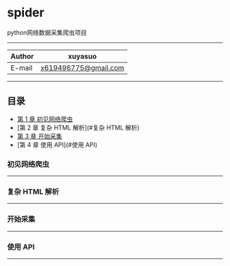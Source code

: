 spider
==================
python网络数据采集爬虫项目


****
	
|Author|xuyasuo|
|---|---
|E-mail|x619496775@gmail.com


****
## 目录
* [第 1 章 初见网络爬虫](#初见网络爬虫)
* [第 2 章 复杂 HTML 解析](#复杂 HTML 解析)
* [第 3 章 开始采集](#开始采集)
* [第 4 章 使用 API](#使用 API)


### 初见网络爬虫
-------------


### 复杂 HTML 解析
------------


### 开始采集
--------------


### 使用 API
-------------
